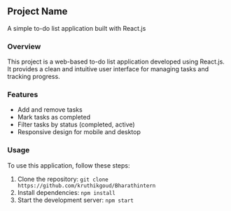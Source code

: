 ## Project Name

A simple to-do list application built with React.js

### Overview

This project is a web-based to-do list application developed using React.js. It provides a clean and intuitive user interface for managing tasks and tracking progress.

### Features

- Add and remove tasks
- Mark tasks as completed
- Filter tasks by status (completed, active)
- Responsive design for mobile and desktop

### Usage

To use this application, follow these steps:

1. Clone the repository: `git clone https://github.com/kruthikgoud/Bharathintern`
2. Install dependencies: `npm install`
3. Start the development server: `npm start`

